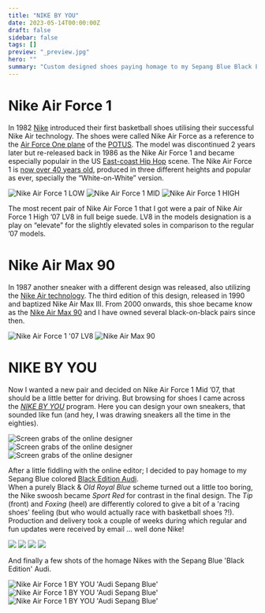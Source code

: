 ```yaml
---
title: "NIKE BY YOU"
date: 2023-05-14T00:00:00Z
draft: false
sidebar: false
tags: []
preview: "_preview.jpg"
hero: ""
summary: "Custom designed shoes paying homage to my Sepang Blue Black Edition Audi"
---
```


# Nike Air Force 1
In 1982 [Nike](https://www.shoepalace.com/blogs/all/the-history-of-nike) introduced their first basketball shoes utilising their successful Nike Air technology. The shoes were called Nike Air Force as a reference to the [Air Force One plane](https://www.af.mil/About-Us/Fact-Sheets/Display/Article/104588/vc-25-air-force-one/) of the [POTUS](https://en.wikipedia.org/wiki/President_of_the_United_States).
The model was discontinued 2 years later but re-released back in 1986 as the Nike Air Force 1 and became especially populair in the US [East-coast Hip Hop](https://en.wikipedia.org/wiki/East_Coast_hip_hop) scene.
The Nike Air Force 1 is [now over 40 years old](https://www.nike.com/air-force-1), produced in three different heights and popular as ever, specially the “White-on-White” version.

![Nike Air Force 1 LOW](air-force-1-low.jpg)
![Nike Air Force 1 MID](air-force-1-mid.jpg)
![Nike Air Force 1 HIGH](air-force-1-high.jpg)

The most recent pair of Nike Air Force 1 that I got were a pair of Nike Air Force 1 High ’07 LV8 in full beige suede. LV8 in the models designation is a play on “elevate” for the slightly elevated soles in comparison to the regular ’07 models.

# Nike Air Max 90
In 1987 another sneaker with a different design was released, also utilizing the [Nike Air technology](https://www.goat.com/editorial/nike-air-max-sneakers-history). The third edition of this design, released in 1990 and baptized Nike Air Max III. From 2000 onwards, this shoe became know as the [Nike Air Max 90](https://cultedge.com/history-nike-air-max-90/) and I have owned several black-on-black pairs since then.

![Nike Air Force 1 '07 LV8](nike-air-force-1-07-lv8.jpg)
![Nike Air Max 90](nike-air-max-90.jpg)

# NIKE BY YOU
Now I wanted a new pair and decided on Nike Air Force 1 Mid ’07, that should be a little better for driving. But browsing for shoes I came across the [_NIKE BY YOU_](https://www.nike.com/nl/en/w/mens-nike-by-you-shoes-6ealhznik1zy7ok) program. Here you can design your own sneakers, that sounded like fun (and hey, I was drawing sneakers all the time in the eighties).

![Screen grabs of the online designer](editor-1.jpg)
![Screen grabs of the online designer](editor-2.jpg)
![Screen grabs of the online designer](editor-3.jpg)

After a little fiddling with the online editor; I decided to pay homage to my Sepang Blue colored [Black Edition Audi](https://youtu.be/rCChHiiqUfY).  
When a purely Black & _Old Royal Blue_ scheme turned out a little too boring, the Nike swoosh became _Sport Red_ for contrast in the final design. The _Tip_ (front) and _Foxing_ (heel) are differently colored to give a bit of a 'racing shoes' feeling (but who would actually race with basketball shoes ?!).  
Production and delivery took a couple of weeks during which regular and fun updates were received by email ... well done Nike!

![](update-1.jpg)
![](update-2.jpg)
![](update-3.jpg)
![](update-4.jpg)

And finally a few shots of the homage Nikes with the Sepang Blue 'Black Edition' Audi.

![Nike Air Force 1 BY YOU 'Audi Sepang Blue'](sepang-1.jpg)
![Nike Air Force 1 BY YOU 'Audi Sepang Blue'](sepang-2.jpg)
![Nike Air Force 1 BY YOU 'Audi Sepang Blue'](sepang-3.jpg)
